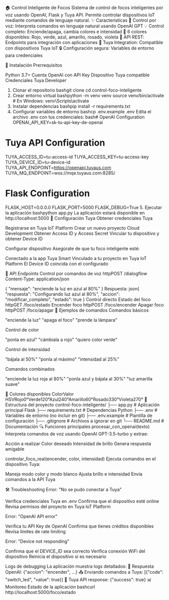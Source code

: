 🏠 Control Inteligente de Focos
Sistema de control de focos inteligentes por voz usando OpenAI, Flask y Tuya API. Permite controlar dispositivos IoT mediante comandos de lenguaje natural.
✨ Características
🎤 Control por voz: Interpreta comandos en lenguaje natural usando OpenAI GPT
💡 Control completo: Enciende/apaga, cambia colores e intensidad
🌈 6 colores disponibles: Rojo, verde, azul, amarillo, rosado, violeta
📱 API REST: Endpoints para integración con aplicaciones
🔧 Tuya Integration: Compatible con dispositivos Tuya IoT
🔒 Configuración segura: Variables de entorno para credenciales

🚀 Instalación
Prerrequisitos

Python 3.7+
Cuenta OpenAI con API Key
Dispositivo Tuya compatible
Credenciales Tuya Developer

1. Clonar el repositorio
bashgit clone <tu-repositorio>
cd control-foco-inteligente
2. Crear entorno virtual
bashpython -m venv venv
source venv/bin/activate  # En Windows: venv\Scripts\activate
3. Instalar dependencias
bashpip install -r requirements.txt
4. Configurar variables de entorno
bashcp .env.example .env
Edita el archivo .env con tus credenciales:
bash# OpenAI Configuration
OPENAI_API_KEY=sk-tu-api-key-de-openai

# Tuya API Configuration
TUYA_ACCESS_ID=tu-access-id
TUYA_ACCESS_KEY=tu-access-key
TUYA_DEVICE_ID=tu-device-id
TUYA_API_ENDPOINT=https://openapi.tuyaus.com
TUYA_MQ_ENDPOINT=wss://mqe.tuyaus.com:8285/

# Flask Configuration
FLASK_HOST=0.0.0.0
FLASK_PORT=5000
FLASK_DEBUG=True
5. Ejecutar la aplicación
bashpython app.py
La aplicación estará disponible en http://localhost:5000
🔧 Configuración Tuya
Obtener credenciales Tuya

Registrarse en Tuya IoT Platform
Crear un nuevo proyecto Cloud Development
Obtener Access ID y Access Secret
Vincular tu dispositivo y obtener Device ID

Configurar dispositivo
Asegúrate de que tu foco inteligente esté:

Conectado a la app Tuya Smart
Vinculado a tu proyecto en Tuya IoT Platform
El Device ID coincida con el configurado

📡 API Endpoints
Control por comandos de voz
httpPOST /dialogflow
Content-Type: application/json

{
    "mensaje": "enciende la luz en azul al 80%"
}
Respuesta:
json{
    "respuesta": "Configurando luz azul al 80%",
    "accion": "modificar_completo",
    "estado": true
}
Control directo
Estado del foco
httpGET /foco/estado
Encender foco
httpPOST /foco/encender
Apagar foco
httpPOST /foco/apagar
🎯 Ejemplos de comandos
Comandos básicos

"enciende la luz"
"apaga el foco"
"prende la lámpara"

Control de color

"ponla en azul"
"cámbiala a rojo"
"quiero color verde"

Control de intensidad

"bájala al 50%"
"ponla al máximo"
"intensidad al 25%"

Comandos combinados

"enciende la luz roja al 80%"
"ponla azul y bájala al 30%"
"luz amarilla suave"

🌈 Colores disponibles
ColorValor HSVRojo0°Verde120°Azul240°Amarillo60°Rosado330°Violeta270°
📁 Estructura del proyecto
control-foco-inteligente/
├── app.py                 # Aplicación principal Flask
├── requirements.txt       # Dependencias Python
├── .env                  # Variables de entorno (no incluir en git)
├── .env.example          # Plantilla de configuración
├── .gitignore           # Archivos a ignorar en git
└── README.md            # Documentación
🔍 Funciones principales
procesar_con_openai(texto)
Interpreta comandos de voz usando OpenAI GPT-3.5-turbo y extrae:

Acción a realizar
Color deseado
Intensidad de brillo
Genera respuesta amigable

controlar_foco_real(encender, color, intensidad)
Ejecuta comandos en el dispositivo Tuya:

Maneja modo color y modo blanco
Ajusta brillo e intensidad
Envía comandos a la API Tuya

🛠️ Troubleshooting
Error: "No se pudo conectar a Tuya"

Verifica credenciales Tuya en .env
Confirma que el dispositivo esté online
Revisa permisos del proyecto en Tuya IoT Platform

Error: "OpenAI API error"

Verifica tu API Key de OpenAI
Confirma que tienes créditos disponibles
Revisa límites de rate limiting

Error: "Device not responding"

Confirma que el DEVICE_ID sea correcto
Verifica conexión WiFi del dispositivo
Reinicia el dispositivo si es necesario

Logs de debugging
La aplicación muestra logs detallados:
🤖 Respuesta OpenAI: {"accion": "encender", ...}
📤 Enviando comandos a Tuya: [{"code": "switch_led", "value": true}]
🔧 Tuya API response: {"success": true}
📊 Monitoreo
Estado de la aplicación
bashcurl http://localhost:5000/foco/estado